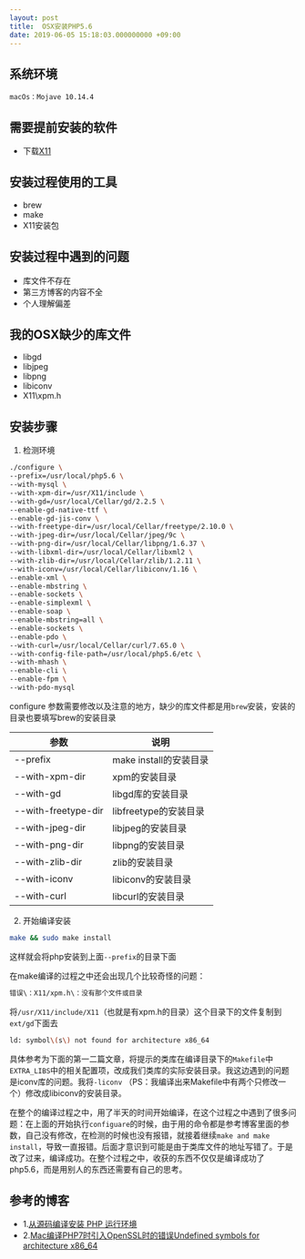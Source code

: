 ```yaml
---
layout: post
title:  OSX安装PHP5.6 
date: 2019-06-05 15:18:03.000000000 +09:00
---
```

## 系统环境

```
macOs：Mojave 10.14.4
```

## 需要提前安装的软件

- 下载[X11](https://dl.bintray.com/xquartz/downloads/XQuartz-2.7.11.dmg) 

## 安装过程使用的工具

- brew
- make
- X11安装包

## 安装过程中遇到的问题

- 库文件不存在
- 第三方博客的内容不全
- 个人理解偏差

## 我的OSX缺少的库文件

- libgd
- libjpeg
- libpng
- libiconv
- X11\xpm.h

## 安装步骤

1. 检测环境

```bash
./configure \
--prefix=/usr/local/php5.6 \
--with-mysql \
--with-xpm-dir=/usr/X11/include \
--with-gd=/usr/local/Cellar/gd/2.2.5 \
--enable-gd-native-ttf \
--enable-gd-jis-conv \
--with-freetype-dir=/usr/local/Cellar/freetype/2.10.0 \
--with-jpeg-dir=/usr/local/Cellar/jpeg/9c \
--with-png-dir=/usr/local/Cellar/libpng/1.6.37 \
--with-libxml-dir=/usr/local/Cellar/libxml2 \
--with-zlib-dir=/usr/local/Cellar/zlib/1.2.11 \
--with-iconv=/usr/local/Cellar/libiconv/1.16 \
--enable-xml \
--enable-mbstring \
--enable-sockets \
--enable-simplexml \
--enable-soap \
--enable-mbstring=all \
--enable-sockets \
--enable-pdo \
--with-curl=/usr/local/Cellar/curl/7.65.0 \
--with-config-file-path=/usr/local/php5.6/etc \
--with-mhash \
--enable-cli \
--enable-fpm \
--with-pdo-mysql
```

configure 参数需要修改以及注意的地方，缺少的库文件都是用`brew`安装，安装的目录也要填写brew的安装目录

参数 | 说明
--- | ---
--prefix | make install的安装目录
--with-xpm-dir | xpm的安装目录
--with-gd | libgd库的安装目录 
--with-freetype-dir | libfreetype的安装目录
--with-jpeg-dir | libjpeg的安装目录
--with-png-dir | libpng的安装目录
--with-zlib-dir | zlib的安装目录
--with-iconv | libiconv的安装目录
--with-curl | libcurl的安装目录

2. 开始编译安装

```bash
make && sudo make install
```

这样就会将php安装到上面`--prefix`的目录下面

在make编译的过程之中还会出现几个比较奇怪的问题：

```bash
错误\：X11/xpm.h\：没有那个文件或目录
```
将`/usr/X11/include/X11`（也就是有xpm.h的目录）这个目录下的文件复制到`ext/gd`下面去

```bash
ld: symbol\(s\) not found for architecture x86_64
```
具体参考为下面的第一二篇文章，将提示的类库在编译目录下的`Makefile`中`EXTRA_LIBS`中的相关配置项，改成我们类库的实际安装目录。我这边遇到的问题是iconv库的问题。我将`-liconv` （PS：我编译出来Makefile中有两个只修改一个）修改成libiconv的安装目录。


在整个的编译过程之中，用了半天的时间开始编译，在这个过程之中遇到了很多问题：在上面的开始执行`configuare`的时候，由于用的命令都是参考博客里面的参数，自己没有修改，在检测的时候也没有报错，就接着继续`make and make install`，导致一直报错。后面才意识到可能是由于类库文件的地址写错了。于是改了过来，编译成功。在整个过程之中，收获的东西不仅仅是编译成功了php5.6，而是用别人的东西还需要有自己的思考。

## 参考的博客

- 1.[从源码编译安装 PHP 运行环境](https://www.jianshu.com/p/0e76e0083da5)
- 2.[Mac编译PHP7时引入OpenSSL时的错误Undefined symbols for architecture x86_64](https://jzz.moe/mac-e7-bc-96-e8-af-91php7-e6-97-b6-e5-bc-95-e5-85-a5openssl-e6-97-b6-e7-9a-84-e9-94-99-e8-af-afundefined-symbols-for-architecture-x86_64/)